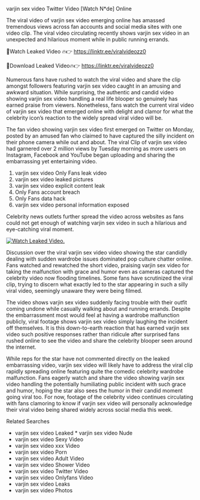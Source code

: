 ﻿varjin sex video Twitter Video [Watch N*de] Online

The viral video of ﻿varjin sex video emerging online has amassed tremendous views across fan accounts and social media sites with one video clip. The viral video circulating recently shows ﻿varjin sex video in an unexpected and hilarious moment while in public running errands. 

🔴Watch Leaked Video 🔥👉  https://linktr.ee/viralvideozz0 

🔴Download Leaked Video🔥👉  https://linktr.ee/viralvideozz0 

Numerous fans have rushed to watch the viral video and share the clip amongst followers featuring ﻿varjin sex video caught in an amusing and awkward situation. While surprising, the authentic and candid video showing ﻿varjin sex video handling a real life blooper so genuinely has earned praise from viewers. Nonetheless, fans watch the current viral video of ﻿varjin sex video that emerged online with delight and clamor for what the celebrity icon’s reaction to the widely spread viral video will be.

The fan video showing ﻿varjin sex video first emerged on Twitter on Monday, posted by an amused fan who claimed to have captured the silly incident on their phone camera while out and about. The viral Clip of ﻿varjin sex video had garnered over 2 million views by Tuesday morning as more users on Instagram, Facebook and YouTube began uploading and sharing the embarrassing yet entertaining video. 

1. ﻿varjin sex video Only Fans leak video
2. ﻿varjin sex video leaked pictures
3. ﻿varjin sex video explicit content leak
4. Only Fans account breach
5. Only Fans data hack
6. ﻿varjin sex video personal information exposed

Celebrity news outlets further spread the video across websites as fans could not get enough of watching ﻿varjin sex video in such a hilarious and eye-catching viral moment. 

[![Watch Leaked Video.](https://miro.medium.com/v2/resize:fit:828/format:webp/1*cilzJN44JGOrTw9NJCrNHA.gif "Watch Leaked Video")](https://linktr.ee/viralvideozz0)

Discussion over the viral ﻿varjin sex video video showing the star candidly dealing with sudden wardrobe issues dominated pop culture chatter online. Fans watched and rewatched the short video, praising ﻿varjin sex video for taking the malfunction with grace and humor even as cameras captured the celebrity video now flooding timelines. Some fans have scrutinized the viral clip, trying to discern what exactly led to the star appearing in such a silly viral video, seemingly unaware they were being filmed.

The video shows ﻿varjin sex video suddenly facing trouble with their outfit coming undone while casually walking about and running errands. Despite the embarrassment most would feel at having a wardrobe malfunction publicly, viral footage shows ﻿varjin sex video simply laughing the incident off themselves. It is this down-to-earth reaction that has earned ﻿varjin sex video such positive responses rather than ridicule after surprised fans rushed online to see the video and share the celebrity blooper seen around the internet.  

While reps for the star have not commented directly on the leaked embarrassing video, ﻿varjin sex video will likely have to address the viral clip rapidly spreading online featuring quite the comedic celebrity wardrobe malfunction. Fans eagerly watch and share the video showing ﻿varjin sex video handling the potentially humiliating public incident with such grace and humor, hoping the star also sees the humor in their candid moment going viral too. For now, footage of the celebrity video continues circulating with fans clamoring to know if ﻿varjin sex video will personally acknowledge their viral video being shared widely across social media this week.

Related Searches
* ﻿varjin sex video Leaked
﻿* varjin sex video Nude
* ﻿varjin sex video Sexy Video
* ﻿varjin sex video xxx Video
* ﻿varjin sex video Porn
* ﻿varjin sex video Adult Video
* ﻿varjin sex video Shower Video
* ﻿varjin sex video Twitter Video
* ﻿varjin sex video Onlyfans Video
* ﻿varjin sex video Leaks
* ﻿varjin sex video Photos